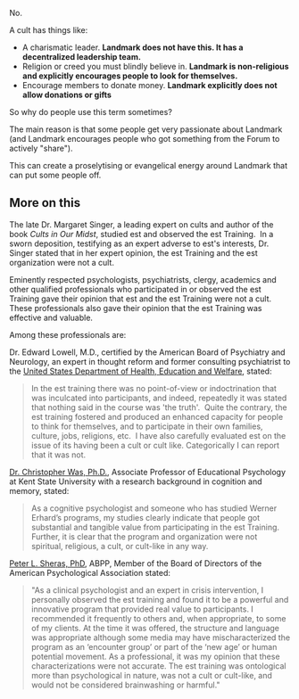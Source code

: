 No.

A cult has things like:

- A charismatic leader. **Landmark does not have this. It has a decentralized leadership team.**
- Religion or creed you must blindly believe in. **Landmark is non-religious and explicitly encourages people to look for themselves.**
- Encourage members to donate money. **Landmark explicitly does not allow donations or gifts**

So why do people use this term sometimes?

The main reason is that some people get very passionate about Landmark (and Landmark encourages people who got something from the Forum to actively "share").

This can create a proselytising or evangelical energy around Landmark that can put some people off.

## More on this

The late Dr. Margaret Singer, a leading expert on cults and author of the book _Cults in Our Midst_, studied est and observed the est Training.  In a sworn deposition, testifying as an expert adverse to est's interests, Dr. Singer stated that in her expert opinion, the est Training and the est organization were not a cult.

Eminently respected psychologists, psychiatrists, clergy, academics and other qualified professionals who participated in or observed the est Training gave their opinion that est and the est Training were not a cult. These professionals also gave their opinion that the est Training was effective and valuable.

Among these professionals are:

Dr. Edward Lowell, M.D., certified by the American Board of Psychiatry and Neurology, an expert in thought reform and former consulting psychiatrist to the [United States Department of Health, Education and Welfare](https://www.hhs.gov/), stated:  

> In the est training there was no point-of-view or indoctrination that was inculcated into participants, and indeed, repeatedly it was stated that nothing said in the course was 'the truth'.  Quite the contrary, the est training fostered and produced an enhanced capacity for people to think for themselves, and to participate in their own families, culture, jobs, religions, etc.  I have also carefully evaluated est on the issue of its having been a cult or cult­ like. Categorically I can report that it was not.

[Dr. Christopher Was, Ph.D.](https://www.kent.edu/psychology/profile/christopher-was), Associate Professor of Educational Psychology at Kent State University with a research background in cognition and memory, stated: 

> As a cognitive psychologist and someone who has studied Werner Erhard’s programs, my studies clearly indicate that people got substantial and tangible value from participating in the est Training. Further, it is clear that the program and organization were not spiritual, religious, a cult, or cult-like in any way.

[Peter L. Sheras, PhD](https://www.apa.org/about/governance/president/citation/peter-sheras), ABPP, Member of the Board of Directors of the American Psychological Association stated:

> "As a clinical psychologist and an expert in crisis intervention, I personally observed the est training and found it to be a powerful and innovative program that provided real value to participants. I recommended it frequently to others and, when appropriate, to some of my clients. At the time it was offered, the structure and language was appropriate although some media may have mischaracterized the program as an ‘encounter group’ or part of the ‘new age’ or human potential movement. As a professional, it was my opinion that these characterizations were not accurate. The est training was ontological more than psychological in nature, was not a cult or cult-like, and would not be considered brainwashing or harmful."